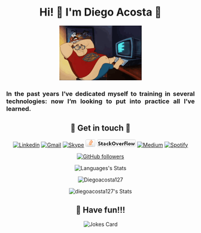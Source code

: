 <h1 align="center">Hi! 👋 I'm Diego Acosta 🤘</h1>
<div align="center">

![nerd](img/nerd.gif)</div>
<h3 align="justify">In the past years I’ve dedicated myself to training in several technologies: now I’m looking to put into practice  all I’ve learned.</h3>

<div align="center">
<h2>🤝 Get in touch 🤝</h2>

[![Linkedin](https://img.shields.io/badge/-LinkedIn-blue?style=social&logo=linkedin)](https://www.linkedin.com/in/diegoacosta127/) [![Gmail](https://img.shields.io/badge/-Gmail-red?style=social&logo=gmail)](mailto:diegoacosta127@gmail.com) [![Skype](https://img.shields.io/badge/-Skype-blue?style=social&logo=skype)](https://join.skype.com/invite/h3TBv63r4ieJ) [![StackOverflow](/img/sof_badge.png)](https://stackoverflow.com/users/20940034/diegoacosta127) [![Medium](https://img.shields.io/badge/-Medium-m?style=social&logo=medium)](https://medium.com/@diegoacosta127) [![Spotify](https://img.shields.io/badge/-Spotify-m?style=social&logo=spotify)](https://open.spotify.com/user/diegoacosta127) 

[![GitHub followers](https://img.shields.io/github/followers/diegoacosta127?logoColor=db233d&style=social)](https://github.com/Diegoacosta127?tab=followers)

![Languages's Stats](https://github-readme-stats.vercel.app/api/top-langs/?username=Diegoacosta127&langs_count=15&layout=compact&theme=blue-green&hide_border=true)

<img src="https://github-readme-streak-stats.herokuapp.com?user=Diegoacosta127&theme=blue-green&hide_border=true&" alt="Diegoacosta127">

![diegoacosta127's Stats](https://github-readme-stats.vercel.app/api?username=Diegoacosta127&show_icons=true&theme=blue-green&hide_border=true) 

## 🥸 Have fun!!!
![Jokes Card](https://readme-jokes.vercel.app/api)
